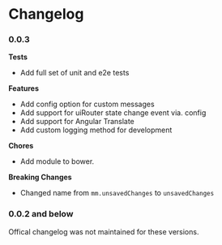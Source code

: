 # Changelog

### 0.0.3

**Tests**

- Add full set of unit and e2e tests

**Features**

- Add config option for custom messages
- Add support for uiRouter state change event via. config
- Add support for Angular Translate
- Add custom logging method for development

**Chores**

- Add module to bower. 

**Breaking Changes**

- Changed name from `mm.unsavedChanges` to `unsavedChanges`


### 0.0.2 and below

Offical changelog was not maintained for these versions.  
